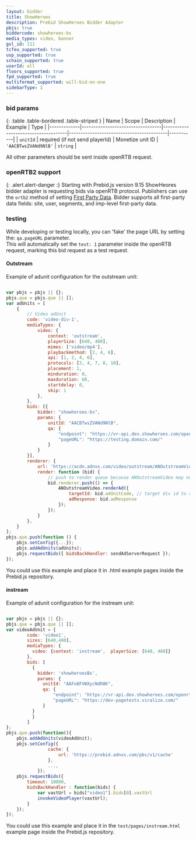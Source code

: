 ```yaml
---
layout: bidder
title: ShowHeroes
description: Prebid ShowHeroes Bidder Adapter
pbjs: true
biddercode: showheroes-bs
media_types: video, banner
gvl_id: 111
tcfeu_supported: true
usp_supported: true
schain_supported: true
userId: all
floors_supported: true
fpd_supported: true
multiformat_supported: will-bid-on-one
sidebarType: 1
---
```




### bid params

{: .table .table-bordered .table-striped }
| Name        | Scope                            | Description                         | Example                                  | Type      |
|-------------|----------------------------------|-------------------------------------|------------------------------------------|-----------|
| `unitId`    | required (if not send playerId)  | Monetize unit ID                    | `'AACBTwsZVANd9NlB'`                     | `string`  |

All other parameters should be sent inside openRTB request.

### openRTB2 support

{: .alert.alert-danger :}
Starting with Prebid.js version 9.15 ShowHeores bidder adapter is requesting bids via openRTB protocol. Publishers can use the `ortb2` method of setting [First Party Data](https://docs.prebid.org/features/firstPartyData.html). Bidder supports all first-party data fields: site, user, segments, and imp-level first-party data.

### testing

While developing or testing locally, you can 'fake' the page URL by setting the: `qa.pageURL` parameter.  
This will automatically set the `test: 1` parameter inside the openRTB request, marking this bid request as a test request.

#### Outstream

Example of adunit configuration for the outstream unit:

```javascript

var pbjs = pbjs || {};
pbjs.que = pbjs.que || [];
var adUnits = [
    {
        // Video adUnit
        code: 'video-div-1',
        mediaTypes: {
            video: {
                context: 'outstream',
                playerSize: [640, 480],
                mimes: ['video/mp4'],
                playbackmethod: [2, 4, 6],
                api: [1, 2, 4, 6],
                protocols: [3, 4, 7, 8, 10],
                placement: 1,
                minduration: 0,
                maxduration: 60,
                startdelay: 0,
                skip: 1
            },
        },
        bids: [{
            bidder: "showheroes-bs",
            params: {
                unitId: "AACBTwsZVANd9NlB",
                qa: {
                    "endpoint": "https://vr-api.dev.showheroes.com/openrtb2/auction/",
                    "pageURL": "https://testing.domain.com/"
                }
            }
        }],
        renderer: {
            url: 'https://acdn.adnxs.com/video/outstream/ANOutstreamVideo.js',
            render: function (bid) {
                // push to render queue because ANOutstreamVideo may not be loaded yet.
                bid.renderer.push(() => {
                    ANOutstreamVideo.renderAd({
                        targetId: bid.adUnitCode, // target div id to render video.
                        adResponse: bid.adResponse
                    });
                });
            }
        },
    }
];
pbjs.que.push(function () {
    pbjs.setConfig({...});
    pbjs.addAdUnits(adUnits);
    pbjs.requestBids({ bidsBackHandler: sendAdServerRequest });
});
```

You could use this example and place it in .html example pages inside the Prebid.js repository.

#### instream

Example of adunit configuration for the instream unit:

```javascript

var pbjs = pbjs || {};
pbjs.que = pbjs.que || [];
var videoAdUnit = {
        code: 'video1',
        sizes: [640,480],
        mediaTypes: {
          video: {context: 'instream',  playerSize: [640, 480]}
        },
        bids: [
          {
            bidder: 'showheroesBs',
            params: {
              unitId: "AAFo8FVWXycNdR8K",
              qa: {
                  "endpoint": "https://vr-api.dev.showheroes.com/openrtb2/auction/",
                  "pageURL": "https://dev-pagetests.viralize.com/"
              }
          }
          }
        ]
};
pbjs.que.push(function(){
    pbjs.addAdUnits(videoAdUnit);
    pbjs.setConfig({
                cache: {
                    url: 'https://prebid.adnxs.com/pbc/v1/cache'
                },
                ...,
            });
    pbjs.requestBids({
        timeout: 10000,
        bidsBackHandler : function(bids) {
            var vastUrl = bids["video1"].bids[0].vastUrl
            invokeVideoPlayer(vastUrl);
        }
    });
});
```

You could use this example and place it in the `test/pages/instream.html` example page inside the Prebid.js repository.
